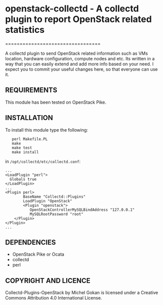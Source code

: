 # openstack-collectd - A collectd plugin to report OpenStack related statistics
=================================

A collectd plugin to send OpenStack related information such as VMs location, hardware configuration, compute nodes and etc. Its written in a way that you can easily extend and add more info based on your need. I expect you to commit your useful changes here, so that everyone can use it.

## REQUIREMENTS

This module has been tested on OpenStack Pike.

## INSTALLATION

To install this module type the following:

````
   perl Makefile.PL
   make
   make test
   make install
````

in `/opt/collectd/etc/collectd.conf`:

````
...
<LoadPlugin "perl">
  Globals true
</LoadPlugin>
...
<Plugin perl>
        BaseName "Collectd::Plugins"
        LoadPlugin "OpenStack"
        <Plugin "openstack">
           OpenStackControllerMySQLBindAddress "127.0.0.1"
           MySQLRootPassword "root"
	</Plugin>
</Plugin>
...
````

## DEPENDENCIES

* OpenStack Pike or Ocata
* collectd
* perl

## COPYRIGHT AND LICENCE

Collectd-Plugins-OpenStack by Michel Gokan is licensed under a Creative Commons Attribution 4.0 International License.
